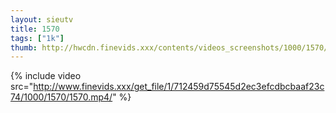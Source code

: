 ```yaml
--- 
layout: sieutv
title: 1570
tags: ["1k"]
thumb: http://hwcdn.finevids.xxx/contents/videos_screenshots/1000/1570/preview.mp4.jpg
---
```

{% include video src="http://www.finevids.xxx/get_file/1/712459d75545d2ec3efcdbcbaaf23c74/1000/1570/1570.mp4/" %} 
